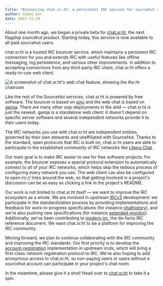 ```yaml
---
title: "Announcing chat.sr.ht: a persistent IRC session for sourcehut users"
author: Simon Ser
date: 2021-11-29
---
```


About one month ago, we began a private beta for [chat.sr.ht], the next
flagship sourcehut product. Starting today, this service is now available to all
paid sourcehut users.

chat.sr.ht is a hosted IRC bouncer service, which maintains a persistent IRC
connection for you and extends IRC with useful features like offline messaging,
log persistence, and various other improvements. In addition to accepting
connections from any third-party IRC client, chat.sr.ht offers a ready-to-use
web client.

![A screenshot of chat.sr.ht's web chat feature, showing the #sr.ht chatroom](https://l.sr.ht/iqm-.png)

Like the rest of the SourceHut services, chat.sr.ht is powered by free software.
The bouncer is based on [soju] and the web chat is based on [gamja]. There are
many other soju deployments in the wild &mdash; chat.sr.ht is just the newest.
gamja is a standalone web client: it doesn't depend on specific server software
and several independent networks provide it to their users today.

The IRC networks you use with chat.sr.ht are independent entities, governed by
their own stewards and unaffiliated with SourceHut. Thanks to the standard, open
protocols that IRC is built on, chat.sr.ht users are able to participate in the
established community of IRC networks like [Libera Chat].

Our main goal is to make IRC easier to use for free software projects. For
example, the bouncer exposes a special protocol extension to automatically
connect to all of your IRC networks, which helps skip the tedious process of
configuring every network you use. The web client can also be configured to open
irc:// links around the web, so that getting involved in a project's discussion
can be as easy as clicking a link in the project's README.

Our work is not limited to chat.sr.ht itself &mdash; we want to improve the IRC
ecosystem as a whole. We are involved in upstream [IRCv3] development: we
participate in the standardization process by providing implementations and
feedback for work-in-progress specifications (for instance [chathistory]), and
we're also pushing new specifications (for instance [extended-monitor]).
Additionally, we've been contributing to [modern-irc], the de-facto IRC
reference document. We want chat.sr.ht to be a platform for improving the IRC
community.

Moving forward, we plan to continue collaborating with the IRC community and
improving the IRC standards. Our first priority is to develop the
[account-registration] implementation in upstream ircds, which will bring a
first-class network registration protocol to IRC. We're also hoping to add
anonymous access to chat.sr.ht, so non-paying users or users without a sourcehut
account can participate in your project's chat room.

In the meantime, please give it a shot! Head over to [chat.sr.ht] to take it a
spin.

[chat.sr.ht]: https://chat.sr.ht
[soju]: https://soju.im
[gamja]: https://sr.ht/~emersion/gamja/
[IRCv3]: https://ircv3.net/
[chathistory]: https://ircv3.net/specs/extensions/chathistory
[extended-monitor]: https://ircv3.net/specs/extensions/extended-monitor
[modern-irc]: https://modern.ircdocs.horse/
[account-registration]: https://ircv3.net/specs/extensions/account-registration
[Libera Chat]: https://libera.chat
